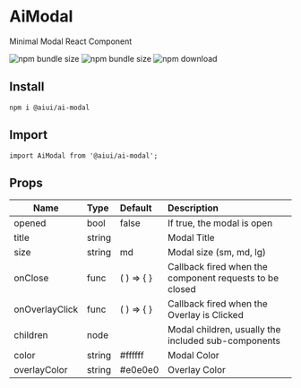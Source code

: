 # AiModal
Minimal Modal React Component

![npm bundle size](https://img.shields.io/bundlephobia/min/@aiui/ai-modal)
![npm bundle size](https://img.shields.io/bundlephobia/minzip/@aiui/ai-modal)
![npm download](https://img.shields.io/npm/dm/@aiui/ai-modal.svg)

## Install
    npm i @aiui/ai-modal

## Import
    import AiModal from '@aiui/ai-modal';


## Props
|   Name          |  Type  |   Default  | Description |
|-----------------|:-------|:-----------|:------------|
| opened          | bool   | false      | If true, the modal is open |
| title           | string |            | Modal Title |
| size            | string | md         | Modal size (sm, md, lg)  |
| onClose         | func   | ( ) => { } | Callback fired when the component requests to be closed |
| onOverlayClick  | func   | ( ) => { } | Callback fired when the Overlay is Clicked |
| children        | node   |            | Modal children, usually the included sub-components |
| color           | string | #ffffff    | Modal Color |
| overlayColor    | string | #e0e0e0    | Overlay Color  |